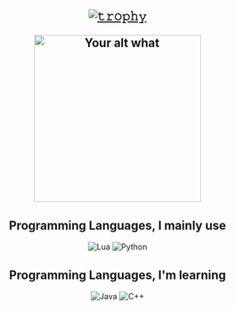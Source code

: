 <h2 align="center">
<p align="center">
  
[![𝚝𝚛𝚘𝚙𝚑𝚢](https://github-profile-trophy.vercel.app/?username=arrayee&column=8&margin-w=20&margin-h=0&no-bg=true&no-frame=true&theme=dark_dimmed)](https://github.com/arrayee)

<p align="center">
<img src="https://readme-spotify-status-liart.vercel.app/api/run-spotify-status" alt="Your alt what" width="300" align/>
</p>


<h2 align="center">Programming Languages, I mainly use</h2>
<p align="center">
  <img alt="Lua" src="https://img.shields.io/badge/lua-%232C2D72.svg?style=for-the-badge&logo=lua&logoColor=white"></a> 
  <img alt="Python" src="https://img.shields.io/badge/python-3670A0?style=for-the-badge&logo=python&logoColor=ffdd54"></a> 
</p>

<h2 align="center">Programming Languages, I'm learning</h2>
<p align="center">
  <img alt="Java" src="https://img.shields.io/badge/java-%23ED8B00.svg?style=for-the-badge&logo=java&logoColor=white"></a> 
  <img alt="C++" src="https://img.shields.io/badge/-C++-090909?style=for-the-badge&logo=C%2b%2b&logoColor=6296CC"></a> 
</p>
